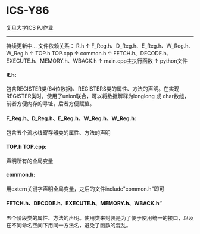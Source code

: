 # ICS-Y86
复旦大学ICS PJ作业

---

持续更新中...
文件依赖关系：
R.h
↑
F_Reg.h、D_Reg.h、E_Reg.h、W_Reg.h、W_Reg.h
↑
TOP.h TOP.cpp
↑
common.h
↑
FETCH.h、DECODE.h、EXECUTE.h、MEMORY.h、WBACK.h
↑
main.cpp主执行函数
↑
python文件



#### R.h:

包含REGISTER类(64位数据)、REGISTERS类的属性、方法的声明。在实现REGISTER类时，使用了union联合，可以将数据解释为longlong 或 char数组，前者方便内存的寻址，后者方便赋值。

#### F_Reg.h、D_Reg.h、E_Reg.h、W_Reg.h、W_Reg.h:

包含五个流水线寄存器类的属性、方法的声明

#### TOP.h TOP.cpp:

声明所有的全局变量

#### common.h:

用extern关键字声明全局变量，之后的文件include"common.h"即可

#### FETCH.h、DECODE.h、EXECUTE.h、MEMORY.h、WBACK.h“

五个阶段类的属性、方法的声明。使用类来封装是为了便于使用统一的接口，以及在不同命名空间下用同一方法名，避免了函数的混乱。

